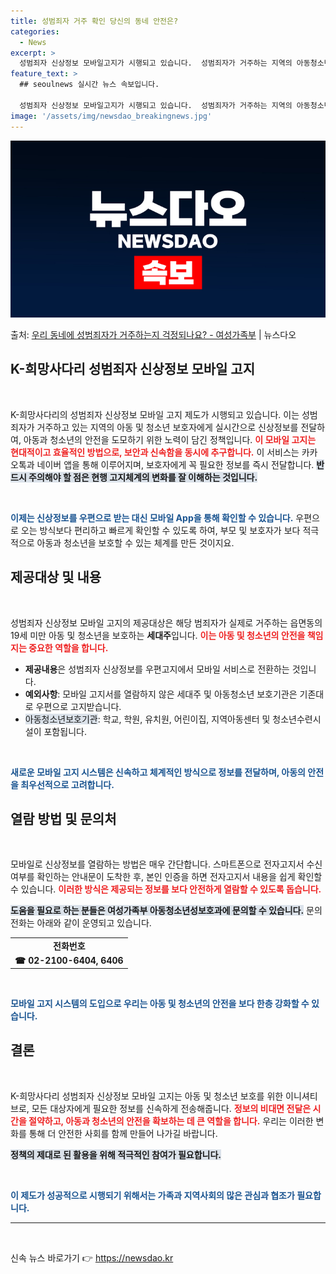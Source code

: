 ```yaml
---
title: 성범죄자 거주 확인 당신의 동네 안전은?
categories:
  - News
excerpt: >
  성범죄자 신상정보 모바일고지가 시행되고 있습니다.  성범죄자가 거주하는 지역의 아동청소년 보호자에게 카카오톡…
feature_text: >
  ## seoulnews 실시간 뉴스 속보입니다.

  성범죄자 신상정보 모바일고지가 시행되고 있습니다.  성범죄자가 거주하는 지역의 아동청소년 보호자에게 카카오톡…
image: '/assets/img/newsdao_breakingnews.jpg'
---
```


![뉴스다오 속보](/assets/img/newsdao_breakingnews.jpg)

<p>출처: <a href="https://newsdao.kr/2706" rel="dofollow">우리 동네에 성범죄자가 거주하는지 걱정되나요? - 여성가족부</a> | 뉴스다오</p>

<h2 data-ke-size="size26">K-희망사다리 성범죄자 신상정보 모바일 고지</h2>

<p data-ke-size="size16">&nbsp;</p>

K-희망사다리의 성범죄자 신상정보 모바일 고지 제도가 시행되고 있습니다. 이는 성범죄자가 거주하고 있는 지역의 아동 및 청소년 보호자에게 실시간으로 신상정보를 전달하여, 아동과 청소년의 안전을 도모하기 위한 노력이 담긴 정책입니다. <b><span style="color: #ee2323;">이 모바일 고지는 현대적이고 효율적인 방법으로, 보안과 신속함을 동시에 추구합니다.</span></b> 이 서비스는 카카오톡과 네이버 앱을 통해 이루어지며, 보호자에게 꼭 필요한 정보를 즉시 전달합니다. <b><span style="background-color: #21538527;">반드시 주의해야 할 점은 현행 고지체계의 변화를 잘 이해하는 것입니다.</span></b> 

<p data-ke-size="size16">&nbsp;</p>

<b><span style="color: #1a5490;">이제는 신상정보를 우편으로 받는 대신 모바일 App을 통해 확인할 수 있습니다.</span></b> 우편으로 오는 방식보다 편리하고 빠르게 확인할 수 있도록 하여, 부모 및 보호자가 보다 적극적으로 아동과 청소년을 보호할 수 있는 체계를 만든 것이지요. 

<h2 data-ke-size="size26">제공대상 및 내용</h2>

<p data-ke-size="size16">&nbsp;</p>

성범죄자 신상정보 모바일 고지의 제공대상은 해당 범죄자가 실제로 거주하는 읍면동의 19세 미만 아동 및 청소년을 보호하는 **세대주**입니다. <b><span style="color: #ee2323;">이는 아동 및 청소년의 안전을 책임지는 중요한 역할을 합니다.</span></b> 

<ul>
    <li><b>제공내용</b>은 성범죄자 신상정보를 우편고지에서 모바일 서비스로 전환하는 것입니다.</li>
    <li><b>예외사항</b>: 모바일 고지서를 열람하지 않은 세대주 및 아동청소년 보호기관은 기존대로 우편으로 고지받습니다.</li>
    <li><span style="background-color: #21538527;">아동청소년보호기관</span>: 학교, 학원, 유치원, 어린이집, 지역아동센터 및 청소년수련시설이 포함됩니다.</li>
</ul>

<p data-ke-size="size16">&nbsp;</p>

<b><span style="color: #1a5490;">새로운 모바일 고지 시스템은 신속하고 체계적인 방식으로 정보를 전달하며, 아동의 안전을 최우선적으로 고려합니다.</span></b> 

<h2 data-ke-size="size26">열람 방법 및 문의처</h2>

<p data-ke-size="size16">&nbsp;</p>

모바일로 신상정보를 열람하는 방법은 매우 간단합니다. 스마트폰으로 전자고지서 수신 여부를 확인하는 안내문이 도착한 후, 본인 인증을 하면 전자고지서 내용을 쉽게 확인할 수 있습니다. <b><span style="color: #ee2323;">이러한 방식은 제공되는 정보를 보다 안전하게 열람할 수 있도록 돕습니다.</span></b> 

<b><span style="background-color: #21538527;">도움을 필요로 하는 분들은 여성가족부 아동청소년성보호과에 문의할 수 있습니다.</span></b> 문의전화는 아래와 같이 운영되고 있습니다. 

<table>
    <tr>
        <td style="text-align: center; height: 17px;"><b>전화번호</b></td>
    </tr>
    <tr>
        <td style="text-align: center; height: 17px;"><b>☎ 02-2100-6404, 6406</b></td>
    </tr>
</table>

<p data-ke-size="size16">&nbsp;</p>

<b><span style="color: #1a5490;">모바일 고지 시스템의 도입으로 우리는 아동 및 청소년의 안전을 보다 한층 강화할 수 있습니다.</span></b> 

<h2 data-ke-size="size26">결론</h2>

<p data-ke-size="size16">&nbsp;</p>

K-희망사다리 성범죄자 신상정보 모바일 고지는 아동 및 청소년 보호를 위한 이니셔티브로, 모든 대상자에게 필요한 정보를 신속하게 전송해줍니다. <b><span style="color: #ee2323;">정보의 비대면 전달은 시간을 절약하고, 아동과 청소년의 안전을 확보하는 데 큰 역할을 합니다.</span></b> 우리는 이러한 변화를 통해 더 안전한 사회를 함께 만들어 나가길 바랍니다. 

<b><span style="background-color: #21538527;">정책의 제대로 된 활용을 위해 적극적인 참여가 필요합니다.</span></b> 

<p data-ke-size="size16">&nbsp;</p>

<b><span style="color: #1a5490;">이 제도가 성공적으로 시행되기 위해서는 가족과 지역사회의 많은 관심과 협조가 필요합니다.</span></b> 

<hr>

<p data-ke-size="size16">&nbsp;</p> 

신속 뉴스 바로가기 👉 <a href="https://newsdao.kr" rel="dofollow">https://newsdao.kr</a>



